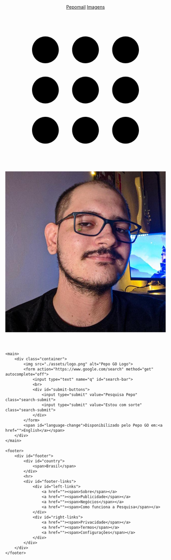 <!DOCTYPE html>
<html lang="pt-br">
<head>
    <meta charset="UTF-8">
    <meta http-equiv="X-UA-Compatible" content="IE=edge">
    <meta name="viewport" content="width=device-width, initial-scale=1.0">
    <link rel="shortcut icon" href="./assets/logo.png">
    <link rel="stylesheet" href="./style.css">
    <link rel="stylesheet" href="responsive.css">
    <title>Pepo GO</title>
</head>
<body>
    <header>
        <div class="headerbox">
            <a href="">Pepomail</a>
            <a href="">Imagens</a>
            <a href=""></a>
            <a href="">
                <svg class="gb_Ve" focusable="false" viewBox="0 0 24 24">
                <path d="M6,8c1.1,0 2,-0.9 2,-2s-0.9,-2 -2,-2 -2,0.9 -2,2 0.9,2 2,2zM12,20c1.1,0 2,-0.9 2,-2s-0.9,-2 -2,-2 -2,0.9 -2,2 0.9,2 2,2zM6,20c1.1,0 2,-0.9 2,-2s-0.9,-2 -2,-2 -2,0.9 -2,2 0.9,2 2,2zM6,14c1.1,0 2,-0.9 2,-2s-0.9,-2 -2,-2 -2,0.9 -2,2 0.9,2 2,2zM12,14c1.1,0 2,-0.9 2,-2s-0.9,-2 -2,-2 -2,0.9 -2,2 0.9,2 2,2zM16,6c0,1.1 0.9,2 2,2s2,-0.9 2,-2 -0.9,-2 -2,-2 -2,0.9 -2,2zM12,8c1.1,0 2,-0.9 2,-2s-0.9,-2 -2,-2 -2,0.9 -2,2 0.9,2 2,2zM18,14c1.1,0 2,-0.9 2,-2s-0.9,-2 -2,-2 -2,0.9 -2,2 0.9,2 2,2zM18,20c1.1,0 2,-0.9 2,-2s-0.9,-2 -2,-2 -2,0.9 -2,2 0.9,2 2,2z"></path>
                </svg>
            </a>
            <a href=""><img src="./assets/pp.jfif" alt=""></a>
        </div>
    </header>

    <main>
        <div class="container">
            <img src="./assets/logo.png" alt="Pepo GO Logo">
            <form action="https://www.google.com/search" method="get" autocomplete="off">
                <input type="text" name="q" id="search-bar">
                <br>
                <div id="submit-buttons">
                    <input type="submit" value="Pesquisa Pepo" class="search-submit">
                    <input type="submit" value="Estou com sorte" class="search-submit"> 
                </div> 
            </form>
            <span id="language-change">Disponibilizado pelo Pepo GO em:<a href="">English</a></span>
        </div>
    </main>

    <footer>
        <div id="footer">
            <div id="country">
                <span>Brasil</span>
            </div>
            <hr>
            <div id="footer-links">
                <div id="left-links">
                    <a href=""><span>Sobre</span></a>
                    <a href=""><span>Publicidade</span></a>
                    <a href=""><span>Negócios</span></a>
                    <a href=""><span>Como funciona a Pesquisa</span></a>
                </div>
                <div id="right-links">
                    <a href=""><span>Privacidade</span></a>
                    <a href=""><span>Termos</span></a>
                    <a href=""><span>Configurações</span></a>
                </div>
            </div>
        </div>
    </footer>
</body>
</html>
